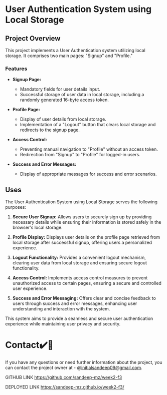 # User Authentication System using Local Storage

## Project Overview

This project implements a User Authentication system utilizing local storage. It comprises two main pages: "Signup" and "Profile."

### Features

- **Signup Page:**
  - Mandatory fields for user details input.
  - Successful storage of user data in local storage, including a randomly generated 16-byte access token.

- **Profile Page:**
  - Display of user details from local storage.
  - Implementation of a "Logout" button that clears local storage and redirects to the signup page.

- **Access Control:**
  - Preventing manual navigation to "Profile" without an access token.
  - Redirection from "Signup" to "Profile" for logged-in users.

- **Success and Error Messages:**
  - Display of appropriate messages for success and error scenarios.

## Uses

The User Authentication System using Local Storage serves the following purposes:

1. **Secure User Signup:** Allows users to securely sign up by providing necessary details while ensuring their information is stored safely in the browser's local storage.

2. **Profile Display:** Displays user details on the profile page retrieved from local storage after successful signup, offering users a personalized experience.

3. **Logout Functionality:** Provides a convenient logout mechanism, clearing user data from local storage and ensuring secure logout functionality.

4. **Access Control:** Implements access control measures to prevent unauthorized access to certain pages, ensuring a secure and controlled user experience.

5. **Success and Error Messaging:** Offers clear and concise feedback to users through success and error messages, enhancing user understanding and interaction with the system.

This system aims to provide a seamless and secure user authentication experience while maintaining user privacy and security.



# Contact✔️🔴

If you have any questions or need further information about the project, you can contact the project owner at - @initialsandeep09@gmail.com.

GITHUB LINK https://github.com/sandeep-mz/week2-f3

DEPLOYED LINK https://sandeep-mz.github.io/week2-f3/
